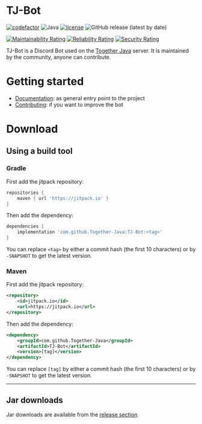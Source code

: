 # TJ-Bot

[![codefactor](https://img.shields.io/codefactor/grade/github/together-java/tj-bot)](https://www.codefactor.io/repository/github/together-java/tj-bot)
![Java](https://img.shields.io/badge/Java-17%2B-ff696c)
[![license](https://img.shields.io/github/license/Together-Java/TJ-Bot)](https://github.com/Together-Java/TJ-Bot/blob/master/LICENSE)
![GitHub release (latest by date)](https://img.shields.io/github/v/release/Together-Java/TJ-Bot?label=release)

[![Maintainability Rating](https://sonarcloud.io/api/project_badges/measure?project=Together-Java_TJ-Bot&metric=sqale_rating)](https://sonarcloud.io/dashboard?id=Together-Java_TJ-Bot)
[![Reliability Rating](https://sonarcloud.io/api/project_badges/measure?project=Together-Java_TJ-Bot&metric=reliability_rating)](https://sonarcloud.io/dashboard?id=Together-Java_TJ-Bot)
[![Security Rating](https://sonarcloud.io/api/project_badges/measure?project=Together-Java_TJ-Bot&metric=security_rating)](https://sonarcloud.io/dashboard?id=Together-Java_TJ-Bot)

TJ-Bot is a Discord Bot used on the [Together Java](https://discord.com/invite/XXFUXzK) server. It is maintained by the community, anyone can contribute.

# Getting started

* [Documentation](https://github.com/Together-Java/TJ-Bot/wiki): as general entry point to the project
* [Contributing](https://github.com/Together-Java/TJ-Bot/wiki/Contributing): if you want to improve the bot

# Download

## Using a build tool

### Gradle

First add the jitpack repository:
```gradle
repositories {
    maven { url 'https://jitpack.io' }
} 
```
Then add the dependency:
```gradle
dependencies {
    implementation 'com.github.Together-Java:TJ-Bot:<tag>'
}
```
You can replace `<tag>` by either a commit hash (the first 10 characters) or by `-SNAPSHOT` to get the latest version.

### Maven

First add the jitpack repository:
```xml
<repository>
    <id>jitpack.io</id>
    <url>https://jitpack.io</url>
</repository>
```
Then add the dependency:
```xml
<dependency>
    <groupId>com.github.Together-Java</groupId>
    <artifactId>TJ-Bot</artifactId>
    <version>[tag]</version>
</dependency>
```
You can replace `[tag]` by either a commit hash (the first 10 characters) or by `-SNAPSHOT` to get the latest version.

---

## Jar downloads

Jar downloads are available from the [release section](https://github.com/Together-Java/TJ-Bot/releases).
